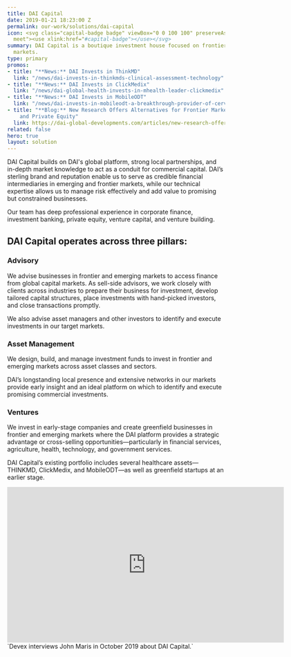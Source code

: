 ```yaml
---
title: DAI Capital
date: 2019-01-21 18:23:00 Z
permalink: our-work/solutions/dai-capital
icon: <svg class="capital-badge badge" viewBox="0 0 100 100" preserveAspectRatio="xMinYMax
  meet"><use xlink:href="#capital-badge"></use></svg>
summary: DAI Capital is a boutique investment house focused on frontier and emerging
  markets.
type: primary
promos:
- title: "**News:** DAI Invests in ThinkMD"
  link: "/news/dai-invests-in-thinkmds-clinical-assessment-technology"
- title: "**News:** DAI Invests in ClickMedix"
  link: "/news/dai-global-health-invests-in-mhealth-leader-clickmedix"
- title: "**News:** DAI Invests in MobileODT"
  link: "/news/dai-invests-in-mobileodt-a-breakthrough-provider-of-cervical-cancer-detection-tech"
- title: "**Blog:** New Research Offers Alternatives for Frontier Market Venture Capital
    and Private Equity"
  link: https://dai-global-developments.com/articles/new-research-offers-alternatives-for-frontier-markets
related: false
hero: true
layout: solution
---
```


DAI Capital builds on DAI's global platform, strong local partnerships, and in-depth market knowledge to act as a conduit for commercial capital. DAI’s sterling brand and reputation enable us to serve as credible financial intermediaries in emerging and frontier markets, while our technical expertise allows us to manage risk effectively and add value to promising but constrained businesses. 

Our team has deep professional experience in corporate finance, investment banking, private equity, venture capital, and venture building.
 
## DAI Capital operates across three pillars:

### Advisory 

We advise businesses in frontier and emerging markets to access finance from global capital markets. As sell-side advisors, we work closely with clients across industries to prepare their business for investment, develop tailored capital structures, place investments with hand-picked investors, and close transactions promptly. 
 
We also advise asset managers and other investors to identify and execute investments in our target markets.

### Asset Management
 
We design, build, and manage investment funds to invest in frontier and emerging markets across asset classes and sectors.
 
DAI’s longstanding local presence and extensive networks in our markets provide early insight and an ideal platform on which to identify and execute promising commercial investments.
 
### Ventures 
 
We invest in early-stage companies and create greenfield businesses in frontier and emerging markets where the DAI platform provides a strategic advantage or cross-selling opportunities—particularly in financial services, agriculture, health, technology, and government services.
 
DAI Capital’s existing portfolio includes several healthcare assets—THINKMD, ClickMedix, and MobileODT—as well as greenfield startups at an earlier stage. 

<iframe src="https://player.vimeo.com/video/369894308" width="640" height="360" frameborder="0" allow="autoplay; fullscreen" allowfullscreen></iframe>`Devex interviews John Maris in October 2019 about DAI Capital.`